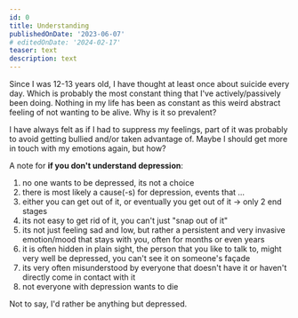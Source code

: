 ```yaml
---
id: 0
title: Understanding
publishedOnDate: '2023-06-07'
# editedOnDate: '2024-02-17'
teaser: text
description: text
---
```

<!-- ## 07/06/23 Understanding -->

Since I was 12-13 years old, I have thought at least once about suicide every day. Which is probably the most constant thing that I've actively/passively been doing. Nothing in my life has been as constant as this weird abstract feeling of not wanting to be alive. Why is it so prevalent?

I have always felt as if I had to suppress my feelings, part of it was probably to avoid getting bullied and/or taken advantage of. Maybe I should get more in touch with my emotions again, but how?

A note for **if you don't understand depression**:

1. no one wants to be depressed, its not a choice
2. there is most likely a cause(-s) for depression, events that ...
3. either you can get out of it, or eventually you get out of it -> only 2 end stages
4. its not easy to get rid of it, you can't just "snap out of it"
5. its not just feeling sad and low, but rather a persistent and very invasive emotion/mood that stays with you, often for months or even years
6. it is often hidden in plain sight, the person that you like to talk to, might very well be depressed, you can't see it on someone's façade
7. its very often misunderstood by everyone that doesn't have it or haven't directly come in contact with it
8. not everyone with depression wants to die

Not to say, I'd rather be anything but depressed.
